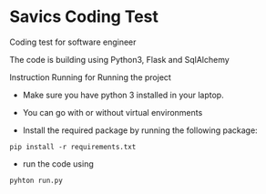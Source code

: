 # Savics Coding Test

Coding test for software engineer 

The code is building using Python3, Flask and SqlAlchemy 

Instruction Running for Running the project

- Make sure you have python 3 installed in your laptop.

- You can go with or without virtual environments

- Install the required package by running the following package:

`pip install -r requirements.txt`

- run the code using 

`pyhton run.py`
